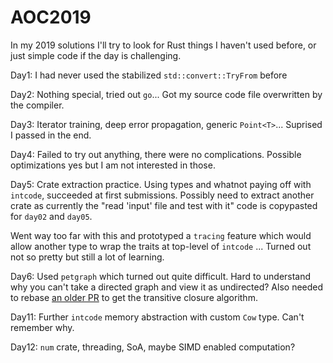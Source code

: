# AOC2019

In my 2019 solutions I'll try to look for Rust things I haven't used before, or
just simple code if the day is challenging.

Day1: I had never used the stabilized `std::convert::TryFrom` before

Day2: Nothing special, tried out `go`... Got my source code file overwritten by
the compiler.

Day3: Iterator training, deep error propagation, generic `Point<T>`... Suprised
I passed in the end.

Day4: Failed to try out anything, there were no complications. Possible
optimizations yes but I am not interested in those.

Day5: Crate extraction practice. Using types and whatnot paying off with
`intcode`, succeeded at first submissions. Possibly need to extract another
crate as currently the "read 'input' file and test with it" code is copypasted
for `day02` and `day05`.

Went way too far with this and prototyped a `tracing` feature which would allow
another type to wrap the traits at top-level of `intcode` ... Turned out not so
pretty but still a lot of learning.

Day6: Used `petgraph` which turned out quite difficult. Hard to understand why
you can't take a directed graph and view it as undirected? Also needed to
rebase [an older PR](https://github.com/petgraph/petgraph/pull/151) to get the
transitive closure algorithm.

Day11: Further `intcode` memory abstraction with custom `Cow` type. Can't remember why.

Day12: `num` crate, threading, SoA, maybe SIMD enabled computation?
